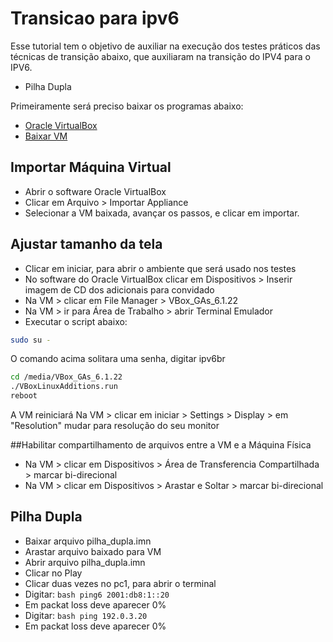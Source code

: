 # Transicao para ipv6
Esse tutorial tem o objetivo de auxiliar na execução dos testes práticos das técnicas de transição abaixo, que auxiliaram na transição do IPV4 para o IPV6.
- Pilha Dupla

Primeiramente será preciso baixar os programas abaixo:
- [Oracle VirtualBox](https://download.virtualbox.org/virtualbox/6.1.22/VirtualBox-6.1.22-144080-Win.exe)
- [Baixar VM](https://ipv6.br/downloads/CursoIPv6br-CORE4.6-20150318.ova)

## Importar Máquina Virtual
- Abrir o software Oracle VirtualBox
- Clicar em Arquivo > Importar Appliance
- Selecionar a VM baixada, avançar os passos, e clicar em importar.

## Ajustar tamanho da tela
- Clicar em iniciar, para abrir o ambiente que será usado nos testes
- No software do Oracle VirtualBox clicar em Dispositivos > Inserir imagem de CD dos adicionais para convidado
- Na VM > clicar em File Manager > VBox_GAs_6.1.22
- Na VM > ir para Área de Trabalho > abrir Terminal Emulador
- Executar o script abaixo:
```bash
sudo su -
```
O comando acima solitara uma senha, digitar ipv6br
```bash
cd /media/VBox_GAs_6.1.22
./VBoxLinuxAdditions.run
reboot
```
A VM reiniciará
Na VM > clicar em iniciar > Settings > Display > em "Resolution" mudar para resolução do seu monitor

##Habilitar compartilhamento de arquivos entre a VM e a Máquina Física
- Na VM > clicar em Dispositivos > Área de Transferencia Compartilhada > marcar bi-direcional
- Na VM > clicar em Dispositivos > Arastar e Soltar > marcar bi-direcional

## Pilha Dupla
- Baixar arquivo pilha_dupla.imn
- Arastar arquivo baixado para VM
- Abrir arquivo pilha_dupla.imn
- Clicar no Play
- Clicar duas vezes no pc1, para abrir o terminal
- Digitar: ```bash ping6 2001:db8:1::20```
- Em packat loss deve aparecer 0%
- Digitar: ```bash ping 192.0.3.20```
- Em packat loss deve aparecer 0%
